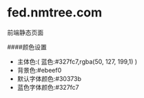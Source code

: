 fed.nmtree.com
==============

前端静态页面

####颜色设置
<ul>
	<li>主体色:( 蓝色:#327fc7,rgba(50, 127, 199,1) )</li>
	<li>背景色:#ebeef0</li>
	<li>默认字体颜色:#30373b</li>
	<li>蓝色字体颜色:#327fc7</li>
</ul>